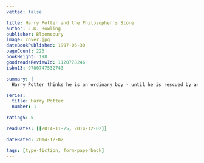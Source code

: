 ```yaml
---
vetted: false

title: Harry Potter and the Philosopher's Stone
author: J.K. Rowling
publisher: Bloomsbury
image: cover.jpg
dateBookPublished: 1997-06-30
pageCount: 223
bookHeight: 198
goodreadsReviewId: 1120778246
isbn13: 9780747532743

summary: |
  Harry Potter thinks he is an ordinary boy - until he is rescued by an owl, taken to Hogwarts School of Witchcraft and Wizardry, learns to play Quidditch and does battle in a deadly duel. The Reason … HARRY POTTER IS A WIZARD!

series:
  title: Harry Potter
  number: 1

rating5: 5

readDates: [[2014-11-25, 2014-12-02]]

dateRated: 2014-12-02

tags: [type-fiction, form-paperback]
---
```

